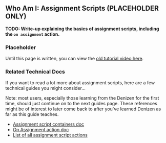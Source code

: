 Who Am I: Assignment Scripts (PLACEHOLDER ONLY)
----------------------------

**TODO: Write-up explaining the basics of assignment scripts, including the `on assignment` action.**

### Placeholder

Until this page is written, you can view the [old tutorial video here](https://one.denizenscript.com/denizen/vids/NPCs%20And%20You:%20Your%20First%20Assignment%20Script).

### Related Technical Docs

If you want to read a lot more about assignment scripts, here are a few technical guides you might consider...

Note: most users, especially those learning from the Denizen for the first time, should just continue on to the next guides page. These references might be of interest to later come back to after you've learned Denizen as far as this guide teaches.

- [Assignment script containers doc](https://meta.denizenscript.com/Docs/Languages/assignment%20script%20containers)
- [On Assignment action doc](https://meta.denizenscript.com/Docs/Actions/assignment)
- [List of all assignment script actions](https://meta.denizenscript.com/Docs/Actions)
